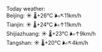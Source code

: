Today weather:  
Beijing: ☀️   🌡️+26°C 🌬️↖11km/h  
Tianjin: ☀️   🌡️+24°C 🌬️↑11km/h  
Shijiazhuang: ☀️   🌡️+23°C 🌬️↑9km/h  
Tangshan: ☀️   🌡️+20°C 🌬️↖4km/h  
